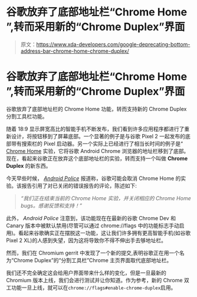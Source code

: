 # 谷歌放弃了底部地址栏“Chrome Home ”,转而采用新的“Chrome Duplex”界面

> 原文：<https://www.xda-developers.com/google-deprecating-bottom-address-bar-chrome-home-chrome-duplex/>

# 谷歌放弃了底部地址栏“Chrome Home ”,转而采用新的“Chrome Duplex”界面

谷歌放弃了底部地址栏的 Chrome Home 功能，转而支持新的 Chrome Duplex 分割工具栏功能。

随着 18:9 显示屏宽高比的智能手机不断发布，我们看到许多应用程序都进行了重新设计，将按钮移到了屏幕底部。一个显著的例子是与谷歌 Pixel 2 一起发布的底部带有搜索栏的 Pixel 启动器。另一个实际上已经进行了相当长时间的例子是“ [Chrome Home](https://www.xda-developers.com/googles-experimental-chrome-home-gets-a-redesigned-new-tab-page/) 实验，它将谷歌 Android Chrome 浏览器的地址栏移到了底部。现在，看起来谷歌正在放弃这个底部地址栏的实验，转而支持一个叫做 **Chrome Duplex** 的新东西。

今天早些时候， [*Android Police*](http://www.androidpolice.com/2018/02/06/google-might-scrapping-plans-chrome-home-bottom-address-bar-interface/) 报道称，谷歌可能会取消 Chrome Home 的实验。该报告引用了对已关闭的错误报告的评论，陈述如下:

> *“我们正在结束当前的 Chrome Home 实验，并关闭相应的 Chrome Home bugs。感谢反馈和支持！”*

此外， *Android Police* 注意到，该功能现在在最新的谷歌 Chrome Dev 和 Canary 版本中被默认禁用(尽管可以通过 chrome://flags 中的功能标志手动启用)。看起来谷歌确实正在摆脱这一功能，这让我们许多拥有更高智能手机(如谷歌 Pixel 2 XL)的人感到失望，因为这将导致你不得不伸出手去够地址栏。

然而，我们在 Chromium gerrit 中发现了一个新的提交,表明谷歌正在用一个名为“Chrome Duplex”的“分割工具栏”Chrome 主页界面取代底部地址栏。

我们还不完全确定这会给用户界面带来什么样的变化，但是一旦最新的 Chromium 版本上线，我们会进行测试并让你知道。作为参考，新的 Chrome 双工功能一旦上线，就可以在`chrome://flags#enable-chrome-duplex`启用。
